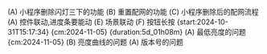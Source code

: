 (A) 小程序删除闪灯三下的功能
(B) 重置配网的功能
(C) 小程序删除后的配网流程
(A) 控件联动,进度条要能动
(E) 场景联动
(F) 按钮长按 {start:2024-10-31T15:17:34} {cm:2024-11-05} {duration:5d_01h08m}
(A) 最低亮度的问题 {cm:2024-11-05}
(B) 亮度曲线的问题
(A) 版本号的问题
